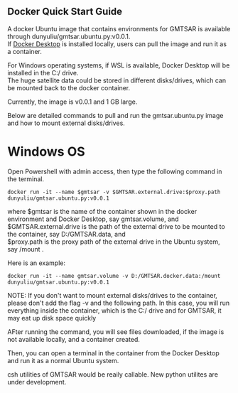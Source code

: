 ## Docker Quick Start Guide

A docker Ubuntu image that contains environments for GMTSAR is available through dunyuliu/gmtsar.ubuntu.py:v0.0.1. <br/>
If [Docker Desktop](https://www.docker.com/products/docker-desktop/) is installed locally, users can pull the image and run it as a container. <br/>

For Windows operating systems, if WSL is available, Docker Desktop will be installed in the C:/ drive. <br/>
The huge satellite data could be stored in different disks/drives, which can be mounted back to the docker container. <br/>

Currently, the image is v0.0.1 and 1 GB large. <br>

Below are detailed commands to pull and run the gmtsar.ubuntu.py image and how to mount external disks/drives. <br/>

# Windows OS

Open Powershell with admin access, then type the following command in the terminal.
```
docker run -it --name $gmtsar -v $GMTSAR.external.drive:$proxy.path dunyuliu/gmtsar.ubuntu.py:v0.0.1
```
where $gmtsar is the name of the container shown in the docker environment and Docker Desktop, say gmtsar.volume, and <br/>
$GMTSAR.external.drive is the path of the external drive to be mounted to the container, say D:/GMTSAR.data, and <br/>
$proxy.path is the proxy path of the external drive in the Ubuntu system, say /mount  . <br/>

Here is an example:
```
docker run -it --name gmtsar.volume -v D:/GMTSAR.docker.data:/mount dunyuliu/gmtsar.ubuntu.py:v0.0.1
```

NOTE: If you don't want to mount external disks/drives to the container, please don't add the flag -v and the following path. In this case, you will run everything inside the container, which is the C:/ drive and for GMTSAR, it may eat up disk space quickly <br/>

AFter running the command, you will see files downloaded, if the image is not available locally, and a container created. <br/>

Then, you can open a terminal in the container from the Docker Desktop and run it as a normal Ubuntu system.

csh utilities of GMTSAR would be reaily callable. New python utilites are under development. 
